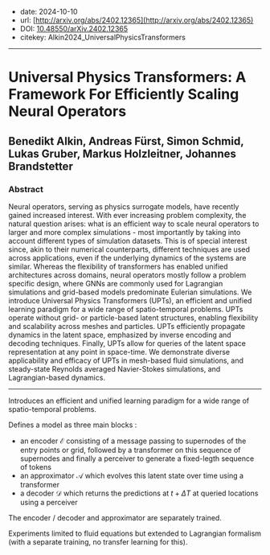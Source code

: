 - date: 2024-10-10
- url: [http://arxiv.org/abs/2402.12365](http://arxiv.org/abs/2402.12365)
- DOI: [10.48550/arXiv.2402.12365](https://doi.org/10.48550/arXiv.2402.12365)
- citekey: Alkin2024_UniversalPhysicsTransformers
---

# Universal Physics Transformers: A Framework For Efficiently Scaling Neural Operators

## Benedikt Alkin, Andreas Fürst, Simon Schmid, Lukas Gruber, Markus Holzleitner, Johannes Brandstetter

### Abstract

Neural operators, serving as physics surrogate models, have recently gained increased interest. With ever increasing problem complexity, the natural question arises: what is an efficient way to scale neural operators to larger and more complex simulations - most importantly by taking into account different types of simulation datasets. This is of special interest since, akin to their numerical counterparts, different techniques are used across applications, even if the underlying dynamics of the systems are similar. Whereas the flexibility of transformers has enabled unified architectures across domains, neural operators mostly follow a problem specific design, where GNNs are commonly used for Lagrangian simulations and grid-based models predominate Eulerian simulations. We introduce Universal Physics Transformers (UPTs), an efficient and unified learning paradigm for a wide range of spatio-temporal problems. UPTs operate without grid- or particle-based latent structures, enabling flexibility and scalability across meshes and particles. UPTs efficiently propagate dynamics in the latent space, emphasized by inverse encoding and decoding techniques. Finally, UPTs allow for queries of the latent space representation at any point in space-time. We demonstrate diverse applicability and efficacy of UPTs in mesh-based fluid simulations, and steady-state Reynolds averaged Navier-Stokes simulations, and Lagrangian-based dynamics.

---

Introduces an efficient and unified learning paradigm for a wide range of spatio-temporal problems.

Defines a model as three main blocks :

* an encoder <span class="math">$\mathcal E$</span> consisting of a message passing to supernodes of the entry points or grid, followed by a transformer on this sequence of supernodes and finally a perceiver to generate a fixed-legth sequence of tokens
* an approximator <span class="math">$\mathcal A$</span> which evolves this latent state over time using a transformer
* a decoder <span class="math">$\mathcal D$</span> which returns the predictions at <span class="math">$t + \Delta T$</span> at queried locations using a perceiver

The encoder / decoder and approximator are separately trained.

Experiments limited to fluid equations but extended to Lagrangian formalism (with a separate training, no transfer learning for this).